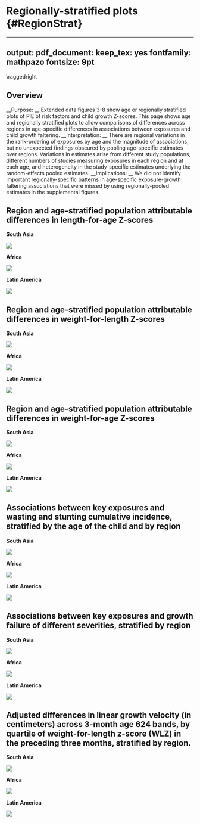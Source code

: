 # Regionally-stratified plots {#RegionStrat}

---
output:
  pdf_document:
    keep_tex: yes
fontfamily: mathpazo
fontsize: 9pt
---

\raggedright

## Overview





__Purpose: __ Extended data figures 3-8 show age or regionally stratified plots of PIE of risk factors and child growth Z-scores. This page shows age and regionally stratified plots to allow comparisons of differences across regions in age-specific differences in associations between exposures and child growth faltering.
__Interpretation: __ There are regional variations in the rank-ordering of exposures by age and the magnitude of associations, but no unexpected findings obscured by pooling age-specific estimates over regions. Variations in estimates arise from different study populations, different numbers of studies measuring exposures in each region and at each age, and heterogeneity in the study-specific estimates underlying the random-effects pooled estimates.
__Implications: __ We did not identify important regionally-specific patterns in age-specific exposure-growth faltering associations that were missed by using regionally-pooled estimates in the supplemental figures.





## Region and age-stratified population attributable differences in length-for-age Z-scores 


**South Asia** 

![](figures//manuscript-figure-composites/risk-factor/extended-data/fig-laz-PAR-strat-SA.png)<!-- -->

**Africa** 

![](figures//manuscript-figure-composites/risk-factor/extended-data/fig-laz-PAR-strat-Africa.png)<!-- -->


**Latin America** 

![](figures//manuscript-figure-composites/risk-factor/extended-data/fig-laz-PAR-strat-LA.png)<!-- -->








## Region and age-stratified population attributable differences in weight-for-length Z-scores 


**South Asia** 

![](figures//manuscript-figure-composites/risk-factor/extended-data/fig-wlz-PAR-strat-SA.png)<!-- -->

**Africa** 

![](figures//manuscript-figure-composites/risk-factor/extended-data/fig-wlz-PAR-strat-Africa.png)<!-- -->


**Latin America** 

![](figures//manuscript-figure-composites/risk-factor/extended-data/fig-wlz-PAR-strat-LA.png)<!-- -->








## Region and age-stratified population attributable differences in weight-for-age Z-scores 


**South Asia** 

![](figures//manuscript-figure-composites/risk-factor/extended-data/fig-waz-PAR-strat-SA.png)<!-- -->

**Africa** 

![](figures//manuscript-figure-composites/risk-factor/extended-data/fig-waz-PAR-strat-Africa.png)<!-- -->


**Latin America** 

![](figures//manuscript-figure-composites/risk-factor/extended-data/fig-waz-PAR-strat-LA.png)<!-- -->




## Associations between key exposures and wasting and stunting cumulative incidence, stratified by the age of the child and by region



**South Asia** 

![](figures//risk-factor/fig-age-strat-wast_SA.png)<!-- -->

**Africa** 

![](figures//risk-factor/fig-age-strat-wast_Africa.png)<!-- -->


**Latin America** 

![](figures//risk-factor/fig-age-strat-wast_LA.png)<!-- -->




## Associations between key exposures and growth failure of different severities, stratified by region



**South Asia** 

![](figures//risk-factor/fig-wast-perswast-comp-SA.png)<!-- -->

**Africa** 

![](figures//risk-factor/fig-wast-perswast-comp-Africa.png)<!-- -->


**Latin America** 

![](figures//risk-factor/fig-wast-perswast-comp-LA.png)<!-- -->





## Adjusted differences in linear growth velocity (in centimeters) across 3-month age 624 bands, by quartile of weight-for-length z-score (WLZ) in the preceding three months, stratified by region.


**South Asia** 

![](figures//risk-factor/fig-WLZ-quart-len-vel-SA.png)<!-- -->

**Africa** 

![](figures//risk-factor/fig-WLZ-quart-len-vel-Africa.png)<!-- -->


**Latin America** 

![](figures//risk-factor/fig-WLZ-quart-len-vel-LA.png)<!-- -->

















